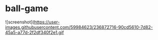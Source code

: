# ball-game
![screenshot](https://user-images.githubusercontent.com/59984623/236872716-90cd5610-7d82-45a5-a77d-2f2df340f2e1.gif
